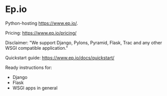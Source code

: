 # Ep.io

Python-hosting <https://www.ep.io/>.

Pricing: <https://www.ep.io/pricing/>

Disclaimer: "We support Django, Pylons, Pyramid, Flask, Trac and any other WSGI compatible application."

Quickstart guide: <https://www.ep.io/docs/quickstart/>

Ready instructions for:

- Django
- Flask
- WSGI apps in general

